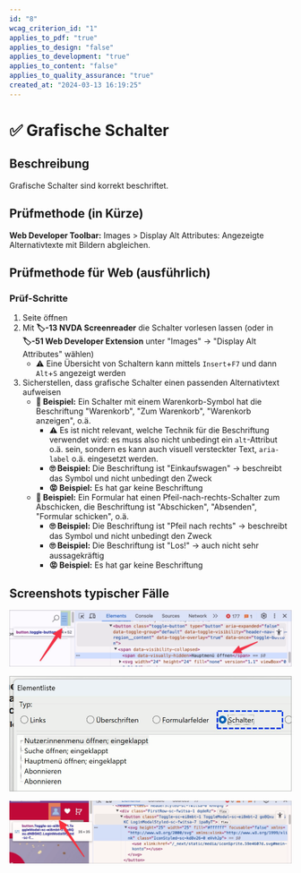 ```yaml
---
id: "8"
wcag_criterion_id: "1"
applies_to_pdf: "true"
applies_to_design: "false"
applies_to_development: "true"
applies_to_content: "false"
applies_to_quality_assurance: "true"
created_at: "2024-03-13 16:19:25"
---
```


# ✅ Grafische Schalter

## Beschreibung

Grafische Schalter sind korrekt beschriftet.

## Prüfmethode (in Kürze)

**Web Developer Toolbar:** Images > Display Alt Attributes: Angezeigte Alternativtexte mit Bildern abgleichen.

## Prüfmethode für Web (ausführlich)

### Prüf-Schritte

1. Seite öffnen
1. Mit **🏷️-13 NVDA Screenreader** die Schalter vorlesen lassen (oder in **🏷️-51 Web Developer Extension** unter "Images" → "Display Alt Attributes" wählen)
    - ⚠️ Eine Übersicht von Schaltern kann mittels `Insert`+`F7` und dann `Alt`+`S` angezeigt werden
1. Sicherstellen, dass grafische Schalter einen passenden Alternativtext aufweisen
    - **🙂 Beispiel:** Ein Schalter mit einem Warenkorb-Symbol hat die Beschriftung "Warenkorb", "Zum Warenkorb", "Warenkorb anzeigen", o.ä.
        - ⚠️ Es ist nicht relevant, welche Technik für die Beschriftung verwendet wird: es muss also nicht unbedingt ein `alt`-Attribut o.ä. sein, sondern es kann auch visuell versteckter Text, `aria-label` o.ä. eingesetzt werden.
        - **🙄 Beispiel:** Die Beschriftung ist "Einkaufswagen" → beschreibt das Symbol und nicht unbedingt den Zweck
        - **😡 Beispiel:** Es hat gar keine Beschriftung
    - **🙂 Beispiel:** Ein Formular hat einen Pfeil-nach-rechts-Schalter zum Abschicken, die Beschriftung ist "Abschicken", "Absenden", "Formular schicken", o.ä.
        - **🙄 Beispiel:** Die Beschriftung ist "Pfeil nach rechts" → beschreibt das Symbol und nicht unbedingt den Zweck
        - **🙄 Beispiel:** Die Beschriftung ist "Los!" → auch nicht sehr aussagekräftig
        - **😡 Beispiel:** Es hat gar keine Beschriftung

## Screenshots typischer Fälle

![Korrekt beschrifteter Schalter für Hamburger-Menü](images/korrekt-beschrifteter-schalter-fr-hamburger-men.png)

![Schalter-Elementliste in NVDA](images/schalter-elementliste-in-nvda.png)

![Schalter ohne erkennbare Beschriftung](images/schalter-ohne-erkennbare-beschriftung.png)
